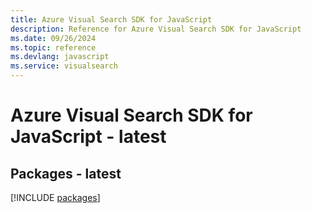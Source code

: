 ```yaml
---
title: Azure Visual Search SDK for JavaScript
description: Reference for Azure Visual Search SDK for JavaScript
ms.date: 09/26/2024
ms.topic: reference
ms.devlang: javascript
ms.service: visualsearch
---
```

# Azure Visual Search SDK for JavaScript - latest
## Packages - latest
[!INCLUDE [packages](visual-search-index.md)]